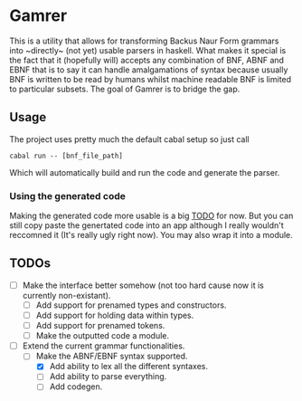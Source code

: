 # Gamrer
This is a utility that allows for transforming Backus Naur Form
grammars into ~directly~ (not yet) usable parsers in haskell.
What makes it special is the fact that it (hopefully will) accepts
any combination of BNF, ABNF and EBNF that is to say it can handle
amalgamations of syntax because usually BNF is written to be read
by humans whilst machine readable BNF is limited to particular subsets.
The goal of Gamrer is to bridge the gap.

## Usage
The project uses pretty much the default cabal setup so just call
```
cabal run -- [bnf_file_path]
```
Which will automatically build and run the code and generate the
parser.

### Using the generated code
Making the generated code more usable is a big [TODO](#todos) for now.
But you can still copy paste the genertated code into an app
although I really wouldn't reccomned it (It's really ugly
right now).
You may also wrap it into a module.

## TODOs
- [ ] Make the interface better somehow (not too hard cause now it is currently non-existant).
  - [ ] Add support for prenamed types and constructors.
  - [ ] Add support for holding data within types.
  - [ ] Add support for prenamed tokens.
  - [ ] Make the outputted code a module.
- [ ] Extend the current grammar functionalities.
  - [ ] Make the ABNF/EBNF syntax supported.
    - [X] Add ability to lex all the different syntaxes.
    - [ ] Add ability to parse everything.
    - [ ] Add codegen.
